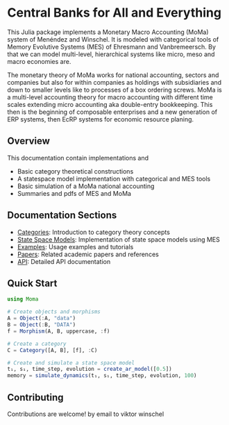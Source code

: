 # Central Banks for All and Everything

This Julia package implements a Monetary Macro Accounting (MoMa) system of Menéndez and Winschel.
It is modeled with categorical tools of Memory Evolutive Systems (MES) of Ehresmann and Vanbremeersch.
By that we can model multi-level, hierarchical systems like micro, meso and macro economies are.

The monetary theory of MoMa works for national accounting, sectors and companies
but also for within companies as holdings with subsidiaries
and down to smaller levels like to processes of a box ordering screws.
MoMa is a multi-level accounting theory for macro accounting with different time scales
extending micro accounting aka double-entry bookkeeping. 
This then is the beginning of composable enterprises and a new generation of ERP systems, 
then EcRP systems for economic resource planing.

## Overview

This documentation contain implementations and

- Basic category theoretical constructions
- A statespace model implementation with categorical and MES tools
- Basic simulation of a MoMa national accounting
- Summaries and pdfs of MES and MoMa

## Documentation Sections

- [Categories](categories.md): Introduction to category theory concepts
- [State Space Models](state_space_models.md): Implementation of state space models using MES
- [Examples](examples.md): Usage examples and tutorials
- [Papers](papers.md): Related academic papers and references
- [API](api.md): Detailed API documentation

## Quick Start

```julia
using Moma

# Create objects and morphisms
A = Object(:A, "data")
B = Object(:B, "DATA")
f = Morphism(A, B, uppercase, :f)

# Create a category
C = Category([A, B], [f], :C)

# Create and simulate a state space model
t₁, s₁, time_step, evolution = create_ar_model([0.5])
memory = simulate_dynamics(t₁, s₁, time_step, evolution, 100)
```

## Contributing

Contributions are welcome! by email to viktor winschel